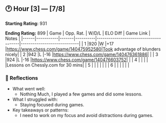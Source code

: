 ## 🕐 Hour [3] — [7/8] 

**Starting Rating:** 
931

**Ending Rating:**
899
| Game | Opp. Rat. | W/D/L | ELO Diff |              Game Link                |             Notes           |
|------|-----------|-------|----------|---------------------------------------|-----------------------------|
| 1    |920        |W      |+17       |https://www.chess.com/game/140475952580|Took advantage of blunders nicely|
| 2    |942        |L      |-16       |https://www.chess.com/game/140476361886|                             |
| 3    |924        |L      |-16       |https://www.chess.com/game/140476603752|                             |
| 4    |           |       |          |                                       |Lessons on Chessly.com for 30 mins|
| 5    |           |       |          |                                       |                             |
| 6    |           |       |          |                                       |                             |

### 🧠 Reflections
- What went well:
  - Nothing Much, I played a few games and did some lessons.
- What I struggled with:
  - Staying focused during games.
- Key takeaways or patterns:
  - I need to work on my focus and avoid distractions during games.
